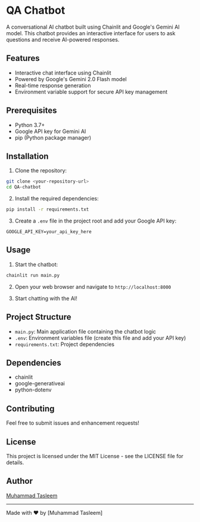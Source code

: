 # QA Chatbot

A conversational AI chatbot built using Chainlit and Google's Gemini AI model. This chatbot provides an interactive interface for users to ask questions and receive AI-powered responses.

## Features

- Interactive chat interface using Chainlit
- Powered by Google's Gemini 2.0 Flash model
- Real-time response generation
- Environment variable support for secure API key management

## Prerequisites

- Python 3.7+
- Google API key for Gemini AI
- pip (Python package manager)

## Installation

1. Clone the repository:
```bash
git clone <your-repository-url>
cd QA-chatbot
```

2. Install the required dependencies:
```bash
pip install -r requirements.txt
```

3. Create a `.env` file in the project root and add your Google API key:
```
GOOGLE_API_KEY=your_api_key_here
```

## Usage

1. Start the chatbot:
```bash
chainlit run main.py
```

2. Open your web browser and navigate to `http://localhost:8000`

3. Start chatting with the AI!

## Project Structure

- `main.py`: Main application file containing the chatbot logic
- `.env`: Environment variables file (create this file and add your API key)
- `requirements.txt`: Project dependencies

## Dependencies

- chainlit
- google-generativeai
- python-dotenv

## Contributing

Feel free to submit issues and enhancement requests!

## License

This project is licensed under the MIT License - see the LICENSE file for details.

## Author

[Muhammad Tasleem](https://github.com/TasleemSiddiqui)

---
Made with ❤️ by [Muhammad Tasleem]
